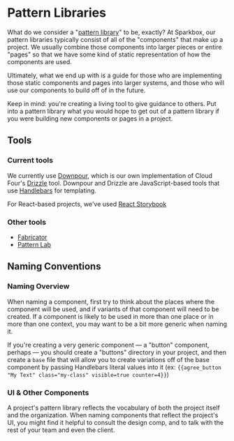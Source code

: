 # Pattern Libraries

What do we consider a "[pattern library](https://seesparkbox.com/foundry/building_pattern_libraries_in_react_with_storybook)" to be, exactly? At Sparkbox, our pattern libraries typically consist of all of the "components" that make up a project. We usually combine those components into larger pieces or entire "pages" so that we have some kind of static representation of how the components are used.

Ultimately, what we end up with is a guide for those who are implementing those static components and pages into larger systems, and those who will use our components to build off of in the future.

Keep in mind: you're creating a living tool to give guidance to others. Put into a pattern library what you would hope to get out of a pattern library if you were building new components or pages in a project.

## Tools

### Current tools

We currently use [Downpour](https://github.com/sparkbox/downpour), which is our own implementation of Cloud Four's [Drizzle](https://github.com/cloudfour/drizzle) tool. Downpour and Drizzle are JavaScript-based tools that use [Handlebars](http://handlebarsjs.com/) for templating.

For React-based projects, we've used [React Storybook](https://storybook.js.org/)

### Other tools

- [Fabricator](https://fbrctr.github.io/)
- [Pattern Lab](http://patternlab.io/)

## Naming Conventions

### Naming Overview

When naming a component, first try to think about the places where the component will be used, and if variants of that component will need to be created. If a component is likely to be used in more than one place or in more than one context, you may want to be a bit more generic when naming it.

If you're creating a very generic component — a "button" component, perhaps — you should create a "buttons" directory in your project, and then create a `base` file that will allow you to create variations off of the base component by passing Handlebars literal values into it (ex: `{{agree_button "My Text" class="my-class" visible=true counter=4}}`)

### UI & Other Components

A project's pattern library reflects the vocabulary of both the project itself and the organization. When naming components that reflect the project's UI, you might find it helpful to consult the design comp, and to talk with the rest of your team and even the client.
